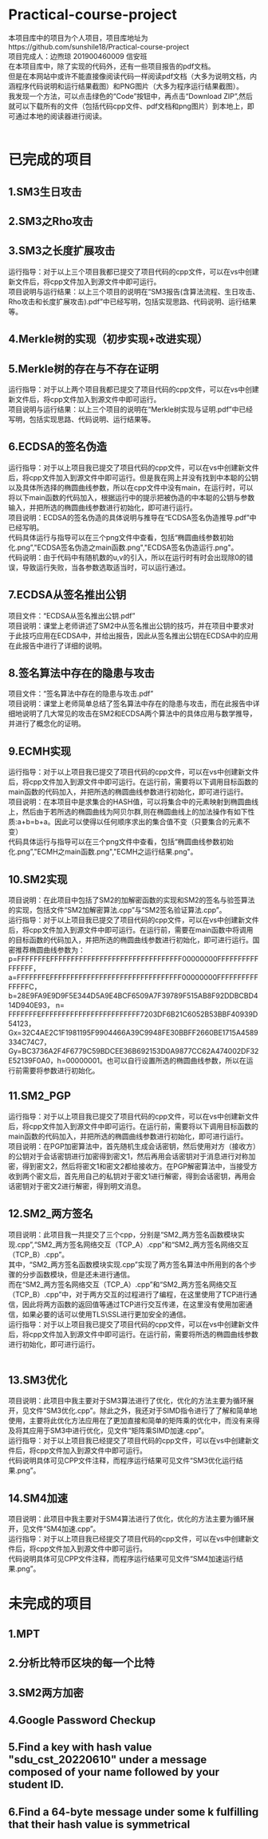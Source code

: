 # Practical-course-project
本项目库中的项目为个人项目，项目库地址为https://github.com/sunshile18/Practical-course-project  <br>
项目完成人：边煦琼 201900460009 信安班 <br>
在本项目库中，除了实现的代码外，还有一些项目报告的pdf文档。<br>
但是在本网站中或许不能直接像阅读代码一样阅读pdf文档（大多为说明文档，内涵程序代码说明和运行结果截图）和PNG图片（大多为程序运行结果截图）。<br>
我发现一个方法，可以点击绿色的“Code”按钮中，再点击“Download ZIP”,然后就可以下载所有的文件（包括代码cpp文件、pdf文档和png图片）到本地上，即可通过本地的阅读器进行阅读。<br><br>

# 已完成的项目
## 1.SM3生日攻击
## 2.SM3之Rho攻击
## 3.SM3之长度扩展攻击
运行指导：对于以上三个项目我都已提交了项目代码的cpp文件，可以在vs中创建新文件后，将cpp文件加入到源文件中即可运行。<br>
项目说明与运行结果：以上三个项目的说明在“SM3报告(含算法流程、生日攻击、Rho攻击和长度扩展攻击).pdf”中已经写明，包括实现思路、代码说明、运行结果等。<br>
## 4.Merkle树的实现（初步实现+改进实现）
## 5.Merkle树的存在与不存在证明
运行指导：对于以上两个项目我都已提交了项目代码的cpp文件，可以在vs中创建新文件后，将cpp文件加入到源文件中即可运行。<br>
项目说明与运行结果：以上三个项目的说明在“Merkle树实现与证明.pdf”中已经写明，包括实现思路、代码说明、运行结果等。<br>
## 6.ECDSA的签名伪造
运行指导：对于以上项目我已提交了项目代码的cpp文件，可以在vs中创建新文件后，将cpp文件加入到源文件中即可运行。但是我在网上并没有找到中本聪的公钥以及具体所选择的椭圆曲线参数，所以在cpp文件中没有main，在运行时，可以将以下main函数的代码加入，根据运行中的提示把被伪造的中本聪的公钥与参数输入，并把所选的椭圆曲线参数进行初始化，即可进行运行。<br>
项目说明：ECDSA的签名伪造的具体说明与推导在“ECDSA签名伪造推导.pdf”中已经写明。<br>
代码具体运行与指导可以在三个png文件中查看，包括“椭圆曲线参数初始化.png”,"ECDSA签名伪造之main函数.png","ECDSA签名伪造运行.png"。<br>
代码说明：由于代码中有随机数的u,v的引入，所以在运行时有时会出现除0的错误，导致运行失败，当各参数选取适当时，可以运行通过。<br>
## 7.ECDSA从签名推出公钥
项目文件：“ECDSA从签名推出公钥.pdf”<br>
项目说明：课堂上老师讲述了SM2中从签名推出公钥的技巧，并在项目中要求对于此技巧应用在ECDSA中，并给出报告，因此从签名推出公钥在ECDSA中的应用在此报告中进行了详细的说明。<br>
## 8.签名算法中存在的隐患与攻击
项目文件：“签名算法中存在的隐患与攻击.pdf”<br>
项目说明：课堂上老师简单总结了签名算法中存在的隐患与攻击，而在此报告中详细地说明了几大常见的攻击在SM2和ECDSA两个算法中的具体应用与数学推导，并进行了概念化的证明。<br>
## 9.ECMH实现
运行指导：对于以上项目我已提交了项目代码的cpp文件，可以在vs中创建新文件后，将cpp文件加入到源文件中即可运行。在运行前，需要将以下调用目标函数的main函数的代码加入，并把所选的椭圆曲线参数进行初始化，即可进行运行。<br>
项目说明：在本项目中是求集合的HASH值，可以将集合中的元素映射到椭圆曲线上，然后由于若所选的椭圆曲线为阿贝尔群,则在椭圆曲线上的加法操作有如下性质:a+b=b+a。因此可以使得以任何顺序求出的集合值不变（只要集合的元素不变）<br>
代码具体运行与指导可以在三个png文件中查看，包括“椭圆曲线参数初始化.png”,"ECMH之main函数.png","ECMH之运行结果.png"。<br>
## 10.SM2实现
项目说明：在此项目中包括了SM2的加解密函数的实现和SM2的签名与验签算法的实现，包括文件“SM2加解密算法.cpp”与“SM2签名验证算法.cpp”。<br>
运行指导：对于以上项目我已提交了项目代码的cpp文件，可以在vs中创建新文件后，将cpp文件加入到源文件中即可运行。在运行前，需要在main函数中将调用的目标函数的代码加入，并把所选的椭圆曲线参数进行初始化，即可进行运行。国密推荐椭圆曲线参数为：p=FFFFFFFEFFFFFFFFFFFFFFFFFFFFFFFFFFFFFFFF00000000FFFFFFFFFFFFFFFF，a=FFFFFFFEFFFFFFFFFFFFFFFFFFFFFFFFFFFFFFFF00000000FFFFFFFFFFFFFFFC，b=28E9FA9E9D9F5E344D5A9E4BCF6509A7F39789F515AB8F92DDBCBD414D940E93，                            n= FFFFFFFEFFFFFFFFFFFFFFFFFFFFFFFF7203DF6B21C6052B53BBF40939D54123，Gx=32C4AE2C1F1981195F9904466A39C9948FE30BBFF2660BE1715A4589334C74C7，Gy=BC3736A2F4F6779C59BDCEE36B692153D0A9877CC62A474002DF32E52139F0A0，h=00000001。也可以自行设置所选的椭圆曲线参数，所以在运行前需要将参数进行初始化。<br>
## 11.SM2_PGP
运行指导：对于以上项目我已提交了项目代码的cpp文件，可以在vs中创建新文件后，将cpp文件加入到源文件中即可运行。在运行前，需要将以下调用目标函数的main函数的代码加入，并把所选的椭圆曲线参数进行初始化，即可进行运行。<br>
项目说明：在PGP加密算法中，首先随机生成会话密钥，然后使用对方（接收方）的公钥对于会话密钥进行加密得到密文1，然后再用会话密钥对于消息进行对称加密，得到密文2，然后将密文1和密文2都给接收方。在PGP解密算法中，当接受方收到两个密文后，首先用自己的私钥对于密文1进行解密，得到会话密钥，再用会话密钥对于密文2进行解密，得到明文消息。<br>
## 12.SM2_两方签名
项目说明：此项目我一共提交了三个cpp，分别是“SM2_两方签名函数模块实现.cpp”,“SM2_两方签名网络交互（TCP_A）.cpp”和“SM2_两方签名网络交互（TCP_B）.cpp”。<br>
其中，“SM2_两方签名函数模块实现.cpp”实现了两方签名算法中所用到的各个步骤的分步函数模块，但是还未进行通信。<br>
而在“SM2_两方签名网络交互（TCP_A）.cpp”和“SM2_两方签名网络交互（TCP_B）.cpp”中，对于两方交互的过程进行了编程，在这里使用了TCP进行通信，因此将两方函数的返回值等通过TCP进行交互传递，在这里没有使用加密通信，如果必要的话可以使用TLS\SSL进行更加安全的通信。<br>
运行指导：对于以上项目我已提交了项目代码的cpp文件，可以在vs中创建新文件后，将cpp文件加入到源文件中即可运行。在运行前，需要将所选的椭圆曲线参数进行初始化，即可进行运行。<br><br>
## 13.SM3优化
项目说明：此项目中我主要对于SM3算法进行了优化，优化的方法主要为循环展开，见文件“SM3优化.cpp”。除此之外，我还对于SIMD指令进行了了解和简单地使用，主要将此优化方法应用在了更加直接和简单的矩阵乘的优化中，而没有来得及将其应用于SM3中进行优化，见文件“矩阵乘SIMD加速.cpp”。<br>
运行指导：对于以上项目我已经提交了项目代码的cpp文件，可以在vs中创建新文件后，将cpp文件加入到源文件中即可运行。<br>
代码说明具体可见CPP文件注释，而程序运行结果可见文件“SM3优化运行结果.png”。<br>
## 14.SM4加速
项目说明：此项目中我主要对于SM4算法进行了优化，优化的方法主要为循环展开，见文件“SM4加速.cpp”。<br>
运行指导：对于以上项目我已经提交了项目代码的cpp文件，可以在vs中创建新文件后，将cpp文件加入到源文件中即可运行。<br>
代码说明具体可见CPP文件注释，而程序运行结果可见文件“SM4加速运行结果.png”。<br>




# 未完成的项目
## 1.MPT
## 2.分析比特币区块的每一个比特
## 3.SM2两方加密
## 4.Google Password Checkup
## 5.Find a key with hash value "sdu_cst_20220610" under a message composed of your name followed by your student ID.
## 6.Find a 64-byte message under some k fulfilling that their hash value is symmetrical
